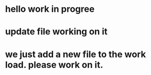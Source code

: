 # hello work in progree
# update file working on it
# we just add a new file to the work load. please work on it.